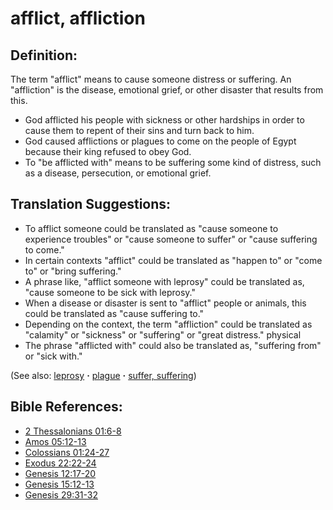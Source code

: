 # afflict, affliction #

## Definition: ##

The term "afflict" means to cause someone distress or suffering. An "affliction" is the disease, emotional grief, or other disaster that results from this.

* God afflicted his people with sickness or other hardships in order to cause them to repent of their sins and turn back to him.
* God caused afflictions or plagues to come on the people of Egypt because their king refused to obey God.
* To "be afflicted with" means to be suffering some kind of distress, such as a disease, persecution, or emotional grief.

## Translation Suggestions: ##

* To afflict someone could be translated as "cause someone to experience troubles" or "cause someone to suffer" or "cause suffering to come."
* In certain contexts "afflict" could be translated as "happen to" or "come to" or "bring suffering."
* A phrase like, "afflict someone with leprosy" could be translated as, "cause someone to be sick with leprosy."
* When a disease or disaster is sent to "afflict" people or animals, this could be translated as "cause suffering to."
* Depending on the context, the term "affliction" could be translated as "calamity" or "sickness" or "suffering" or "great distress." physical
* The phrase "afflicted with" could also be translated as, "suffering from" or "sick with."

(See also: [leprosy](../other/leprosy.md) **·** [plague](../other/plague.md) **·** [suffer, suffering](../kt/suffer.md))

## Bible References: ##

* [2 Thessalonians 01:6-8](https://door43.org/en/bible/notes/2th/01/06)
* [Amos 05:12-13](https://door43.org/en/bible/notes/amo/05/12)
* [Colossians 01:24-27](https://door43.org/en/bible/notes/col/01/24)
* [Exodus 22:22-24](https://door43.org/en/bible/notes/exo/22/22)
* [Genesis 12:17-20](https://door43.org/en/bible/notes/gen/12/17)
* [Genesis 15:12-13](https://door43.org/en/bible/notes/gen/15/12)
* [Genesis 29:31-32](https://door43.org/en/bible/notes/gen/29/31)


